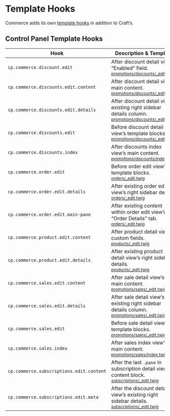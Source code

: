 # Template Hooks

Commerce adds its own [template hooks](/4.x/extend/template-hooks.md) in addition to Craft’s.

## Control Panel Template Hooks

| Hook                                     | Description & Template
| ---------------------------------------- | ----------------------
| `cp.commerce.discount.edit`              | After discount detail view’s “Enabled” field.<br><small>[promotions/discounts/_edit.twig](https://github.com/craftcms/commerce/blob/main/src/templates/promotions/discounts/_edit.twig)</small>
| `cp.commerce.discounts.edit.content`     | After discount detail view’s main content.<br><small>[promotions/discounts/_edit.twig](https://github.com/craftcms/commerce/blob/main/src/templates/promotions/discounts/_edit.twig)</small>
| `cp.commerce.discounts.edit.details`     | After discount detail view’s existing right sidebar details column.<br><small>[promotions/discounts/_edit.twig](https://github.com/craftcms/commerce/blob/main/src/templates/promotions/discounts/_edit.twig)</small>
| `cp.commerce.discounts.edit`             | Before discount detail view’s template blocks.<br><small>[promotions/discounts/_edit.twig](https://github.com/craftcms/commerce/blob/main/src/templates/promotions/discounts/_edit.twig)</small>
| `cp.commerce.discounts.index`            | After discounts index view’s main content.<br><small>[promotions/discounts/index.twig](https://github.com/craftcms/commerce/blob/main/src/templates/promotions/discounts/index.twig)</small>
| `cp.commerce.order.edit`                 | Before order edit view’s template blocks.<br><small>[orders/_edit.twig](https://github.com/craftcms/commerce/blob/main/src/templates/orders/_edit.twig)</small>
| `cp.commerce.order.edit.details`         | After existing order edit view’s right sidebar details.<br><small>[orders/_edit.twig](https://github.com/craftcms/commerce/blob/main/src/templates/orders/_edit.twig)</small>
| `cp.commerce.order.edit.main-pane`       | After existing content within order edit view’s “Order Details” tab.<br><small>[orders/_edit.twig](https://github.com/craftcms/commerce/blob/main/src/templates/orders/_edit.twig)</small>
| `cp.commerce.product.edit.content`       | After product detail view’s custom fields.<br><small>[products/_edit.twig](https://github.com/craftcms/commerce/blob/main/src/templates/products/_edit.twig)</small>
| `cp.commerce.product.edit.details`       | After existing product detail view’s right sidebar details.<br><small>[products/_edit.twig](https://github.com/craftcms/commerce/blob/main/src/templates/products/_edit.twig)</small>
| `cp.commerce.sales.edit.content`         | After sale detail view’s main content.<br><small>[promotions/sales/_edit.twig](https://github.com/craftcms/commerce/blob/main/src/templates/promotions/sales/_edit.twig)</small>
| `cp.commerce.sales.edit.details`         | After sale detail view’s existing right sidebar details column.<br><small>[promotions/sales/_edit.twig](https://github.com/craftcms/commerce/blob/main/src/templates/promotions/sales/_edit.twig)</small>
| `cp.commerce.sales.edit`                 | Before sale detail view’s template blocks.<br><small>[promotions/sales/_edit.twig](https://github.com/craftcms/commerce/blob/main/src/templates/promotions/sales/_edit.twig)</small>
| `cp.commerce.sales.index`                | After sales index view’s main content.<br><small>[promotions/sales/index.twig](https://github.com/craftcms/commerce/blob/main/src/templates/promotions/sales/index.twig)</small>
| `cp.commerce.subscriptions.edit.content` | After the last `.pane` in subscription detail view’s content block.<br><small>[subscriptions/_edit.twig](https://github.com/craftcms/commerce/blob/main/src/templates/subscriptions/_edit.twig)</small>
| `cp.commerce.subscriptions.edit.meta`    | After the discount detail view’s existing right sidebar details.<br><small>[subscriptions/_edit.twig](https://github.com/craftcms/commerce/blob/main/src/templates/subscriptions/_edit.twig)</small>
